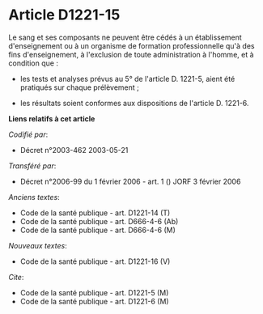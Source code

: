 # Article D1221-15

Le sang et ses composants ne peuvent être cédés à un établissement d'enseignement ou à un organisme de formation
professionnelle qu'à des fins d'enseignement, à l'exclusion de toute administration à l'homme, et à condition que :

- les tests et analyses prévus au 5° de l'article D. 1221-5, aient été pratiqués sur chaque prélèvement ;

- les résultats soient conformes aux dispositions de l'article D. 1221-6.

**Liens relatifs à cet article**

_Codifié par_:

  - Décret n°2003-462 2003-05-21

_Transféré par_:

  - Décret n°2006-99 du 1 février 2006 - art. 1 () JORF 3 février 2006

_Anciens textes_:

  - Code de la santé publique - art. D1221-14 (T)
  - Code de la santé publique - art. D666-4-6 (Ab)
  - Code de la santé publique - art. D666-4-6 (M)

_Nouveaux textes_:

  - Code de la santé publique - art. D1221-16 (V)

_Cite_:

  - Code de la santé publique - art. D1221-5 (M)
  - Code de la santé publique - art. D1221-6 (M)
